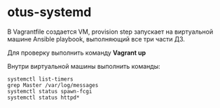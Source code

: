# otus-systemd

В Vagrantfile создается VM, provision step запускает на виртуальной машине Ansible playbook, выполняющий все три части ДЗ.

Для проверку выполнить команду **Vagrant up**

Внутри виртуальной машины выполнить команды:

    systemctl list-timers
    grep Master /var/log/messages
    systemctl status spawn-fcgi
    systemctl status httpd*
